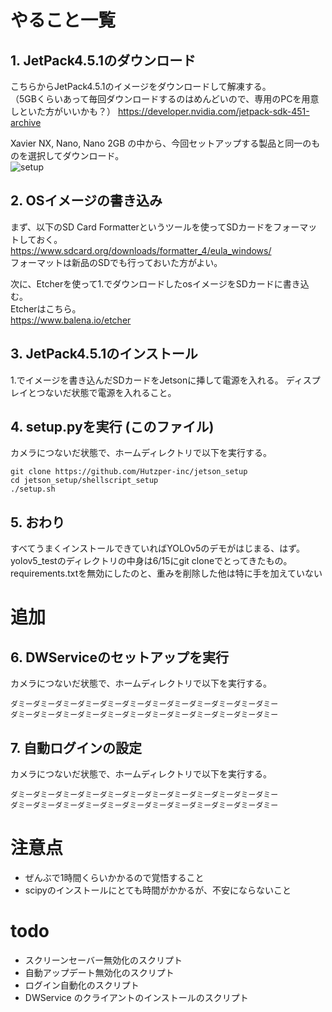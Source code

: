 # やること一覧
## 1. JetPack4.5.1のダウンロード
こちらからJetPack4.5.1のイメージをダウンロードして解凍する。  
（5GBくらいあって毎回ダウンロードするのはめんどいので、専用のPCを用意しといた方がいいかも？）
https://developer.nvidia.com/jetpack-sdk-451-archive

Xavier NX, Nano, Nano 2GB の中から、今回セットアップする製品と同一のものを選択してダウンロード。  
![setup](https://user-images.githubusercontent.com/60293562/134911421-9a1ecf7c-feb5-41cd-9d3a-d7ef6e44a2c2.png)


## 2. OSイメージの書き込み
まず、以下のSD Card Formatterというツールを使ってSDカードをフォーマットしておく。  
https://www.sdcard.org/downloads/formatter_4/eula_windows/  
フォーマットは新品のSDでも行っておいた方がよい。

次に、Etcherを使って1.でダウンロードしたosイメージをSDカードに書き込む。   
Etcherはこちら。  
https://www.balena.io/etcher

## 3. JetPack4.5.1のインストール
1.でイメージを書き込んだSDカードをJetsonに挿して電源を入れる。
ディスプレイとつないだ状態で電源を入れること。

## 4. setup.pyを実行 (このファイル)
カメラにつないだ状態で、ホームディレクトリで以下を実行する。
```
git clone https://github.com/Hutzper-inc/jetson_setup
cd jetson_setup/shellscript_setup
./setup.sh
```

## 5. おわり
すべてうまくインストールできていればYOLOv5のデモがはじまる、はず。  
yolov5_testのディレクトリの中身は6/15にgit cloneでとってきたもの。  
requirements.txtを無効にしたのと、重みを削除した他は特に手を加えていない

# 追加
## 6. DWServiceのセットアップを実行
カメラにつないだ状態で、ホームディレクトリで以下を実行する。
```
ダミーダミーダミーダミーダミーダミーダミーダミーダミーダミーダミーダミー
ダミーダミーダミーダミーダミーダミーダミーダミーダミーダミーダミーダミー

```

## 7. 自動ログインの設定
カメラにつないだ状態で、ホームディレクトリで以下を実行する。
```
ダミーダミーダミーダミーダミーダミーダミーダミーダミーダミーダミーダミー
ダミーダミーダミーダミーダミーダミーダミーダミーダミーダミーダミーダミー

```

# 注意点
* ぜんぶで1時間くらいかかるので覚悟すること
* scipyのインストールにとても時間がかかるが、不安にならないこと

# todo
* スクリーンセーバー無効化のスクリプト
* 自動アップデート無効化のスクリプト
* ログイン自動化のスクリプト
* DWService のクライアントのインストールのスクリプト
